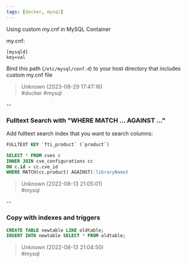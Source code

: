 ```yaml
---
tags: [docker, mysql]
---
```


Using custom my.cnf in MySQL Container

my.cnf:

```  
[mysqld]  
key=val  
```

Bind this path (```/etc/mysql/conf.d```) to your host directory that includes custom my.cnf file  

> Unknown (2023-08-29 17:47:16)  
> #docker #mysql

--

### Fulltext Search with "WHERE MATCH ... AGAINST ..."

Add fulltext search index that you want to search columns:  
```sql  
FULLTEXT KEY `fti_product` (`product`)  
```

```sql  
SELECT * FROM cves c  
INNER JOIN cve_configurations cc  
ON c.id = cc.cve_id  
WHERE MATCH(cc.product) AGAINST(:libraryName)  
```  

> Unknown (2022-08-13 21:05:01)  
> #mysql

--

### Copy with indexes and triggers

```sql  
CREATE TABLE newtable LIKE oldtable;  
INSERT INTO newtable SELECT * FROM oldtable;  
```  

> Unknown (2022-08-13 21:04:50)  
> #mysql

